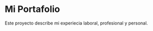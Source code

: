 <h1>Mi Portafolio</h1>

<p>Este proyecto describe mi experiecia laboral, profesional y personal. </p>
